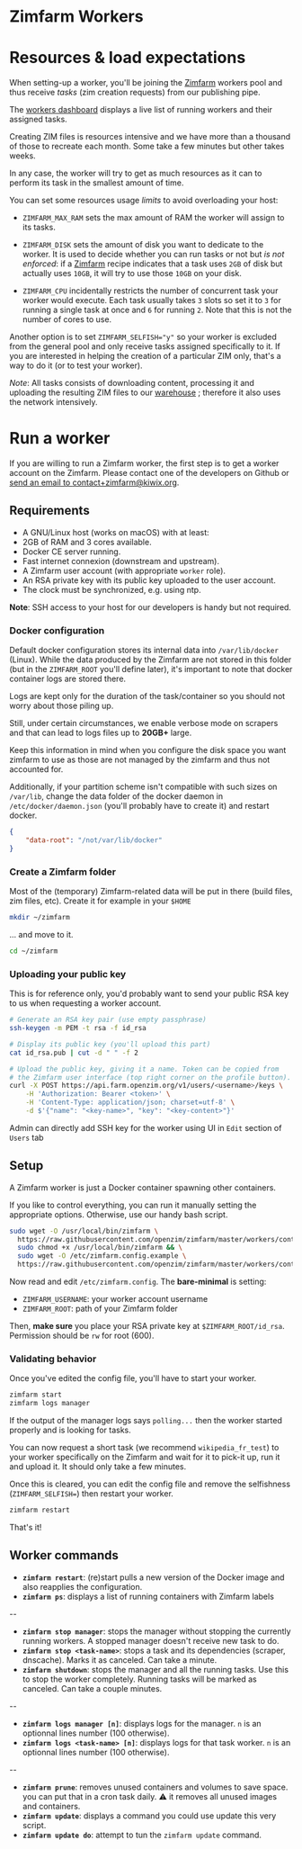 Zimfarm Workers
===============

# Resources & load expectations

When setting-up a worker, you'll be joining the
[Zimfarm](https://farm.openzim.org) workers pool and thus receive
*tasks* (zim creation requests) from our publishing pipe.

The [workers dashboard](https://farm.openzim.org/workers) displays a
live list of running workers and their assigned tasks.

Creating ZIM files is resources intensive and we have more than a
thousand of those to recreate each month. Some take a few minutes but
other takes weeks.

In any case, the worker will try to get as much resources as it can to
perform its task in the smallest amount of time.

You can set some resources usage *limits* to avoid overloading your
host:

* `ZIMFARM_MAX_RAM` sets the max amount of RAM the worker will assign
  to its tasks.

* `ZIMFARM_DISK` sets the amount of disk you want to dedicate to the worker.
  It is used to decide whether you can run tasks or not but _is
  not enforced_: if a [Zimfarm](https://farm.openzim.org/recipes)
  recipe indicates that a task uses `2GB` of disk but actually uses
  `10GB`, it will try to use those `10GB` on your disk.

* `ZIMFARM_CPU` incidentally restricts the number of concurrent task
  your worker would execute. Each task usually takes `3` slots so set
  it to `3` for running a single task at once and `6` for running
  `2`. Note that this is not the number of cores to use.

Another option is to set `ZIMFARM_SELFISH="y"` so your worker is
excluded from the general pool and only receive tasks assigned
specifically to it. If you are interested in helping the creation of a
particular ZIM only, that's a way to do it (or to test your worker).

_Note_: All tasks consists of downloading content, processing it and
uploading the resulting ZIM files to our
[warehouse](https://download.kiwix.org) ; therefore it also uses the
network intensively.

# Run a worker

If you are willing to run a Zimfarm worker, the first step is to get a
worker account on the Zimfarm. Please contact one of the developers on
Github or [send an email to
contact+zimfarm@kiwix.org](mailto:contact+zimfarm@kiwix.org).

## Requirements

* A GNU/Linux host (works on macOS) with at least:
 * 2GB of RAM and 3 cores available.
 * Docker CE server running.
 * Fast internet connexion (downstream and upstream).
* A Zimfarm user account (with appropriate `worker` role).
* An RSA private key with its public key uploaded to the user account.
* The clock must be synchronized, e.g. using ntp.

__Note__: SSH access to your host for our developers is handy but not required.

### Docker configuration

Default docker configuration stores its internal data into `/var/lib/docker` (Linux). While the data produced by the Zimfarm are not stored in this folder (but in the `ZIMFARM_ROOT` you'll define later), it's important to note that docker container logs are stored there.

Logs are kept only for the duration of the task/container so you should not worry about those piling up.

Still, under certain circumstances, we enable verbose mode on scrapers and that can lead to logs files up to **20GB+** large. 

Keep this information in mind when you configure the disk space you want zimfarm to use as those are not managed by the zimfarm and thus not accounted for.

Additionally, if your partition scheme isn't compatible with such sizes on `/var/lib`, change the data folder of the docker daemon in `/etc/docker/daemon.json` (you'll probably have to create it) and restart docker.

``` json
{
    "data-root": "/not/var/lib/docker"
}
```

### Create a Zimfarm folder

Most of the (temporary) Zimfarm-related data will be put in there
(build files, zim files, etc). Create it for example in your `$HOME`
```bash
mkdir ~/zimfarm
```

... and move to it.
```bash
cd ~/zimfarm
```

### Uploading your public key

This is for reference only, you'd probably want to send your public
RSA key to us when requesting a worker account.

```bash
# Generate an RSA key pair (use empty passphrase)
ssh-keygen -m PEM -t rsa -f id_rsa

# Display its public key (you'll upload this part)
cat id_rsa.pub | cut -d " " -f 2

# Upload the public key, giving it a name. Token can be copied from
# the Zimfarm user interface (top right corner on the profile button).
curl -X POST https://api.farm.openzim.org/v1/users/<username>/keys \
    -H 'Authorization: Bearer <token>' \
    -H 'Content-Type: application/json; charset=utf-8' \
    -d $'{"name": "<key-name>", "key": "<key-content>"}'
```
Admin can directly add SSH key for the worker using UI in `Edit` section of `Users` tab

## Setup

A Zimfarm worker is just a Docker container spawning other containers.

If you like to control everything, you can run it manually setting the
appropriate options. Otherwise, use our handy bash script.

```bash
sudo wget -O /usr/local/bin/zimfarm \
  https://raw.githubusercontent.com/openzim/zimfarm/master/workers/contrib/zimfarm.sh && \
  sudo chmod +x /usr/local/bin/zimfarm && \
  sudo wget -O /etc/zimfarm.config.example \
  https://raw.githubusercontent.com/openzim/zimfarm/master/workers/contrib/zimfarm.config
```

Now read and edit `/etc/zimfarm.config`. The **bare-minimal** is setting:

* `ZIMFARM_USERNAME`: your worker account username
* `ZIMFARM_ROOT`: path of your Zimfarm folder

Then, **make sure** you place your RSA private key at `$ZIMFARM_ROOT/id_rsa`. Permission should be `rw` for root (600).

### Validating behavior

Once you've edited the config file, you'll have to start your worker.

```bash
zimfarm start
zimfarm logs manager
```

If the output of the manager logs says `polling...` then the worker
started properly and is looking for tasks.

You can now request a short task (we recommend `wikipedia_fr_test`) to
your worker specifically on the Zimfarm and wait for it to pick-it up,
run it and upload it. It should only take a few minutes.

Once this is cleared, you can edit the config file and remove the
selfishness (`ZIMFARM_SELFISH=`) then restart your worker.

```bash
zimfarm restart
```

That's it!

## Worker commands

* **`zimfarm restart`**: (re)start pulls a new version of the Docker image and also reapplies the configuration.
* **`zimfarm ps`**: displays a list of running containers with Zimfarm labels

--

* **`zimfarm stop manager`**: stops the manager without stopping the currently running workers. A stopped manager doesn't receive new task to do.
* **`zimfarm stop <task-name>`**: stops a task and its dependencies (scraper, dnscache). Marks it as canceled. Can take a minute.
* **`zimfarm shutdown`**: stops the manager and all the running tasks. Use this to stop the worker completely. Running tasks will be marked as canceled. Can take a couple minutes.

--

* **`zimfarm logs manager [n]`**: displays logs for the manager. `n` is an optionnal lines number (100 otherwise).
* **`zimfarm logs <task-name> [n]`**: displays logs for that task worker. `n` is an optionnal lines number (100 otherwise).

--

* **`zimfarm prune`**: removes unused containers and volumes to save space. you can put that in a cron task daily. ⚠️ it removes all unused images and containers.
* **`zimfarm update`**: displays a command you could use update this very script.
* **`zimfarm update do`**: attempt to tun the `zimfarm update` command.
